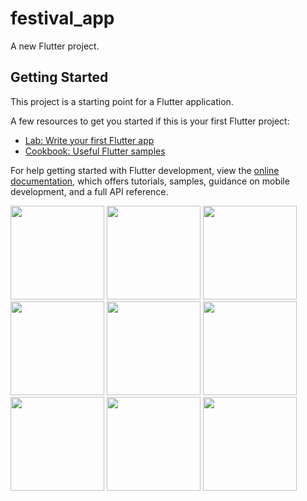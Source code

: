 # festival_app

A new Flutter project.

## Getting Started

This project is a starting point for a Flutter application.

A few resources to get you started if this is your first Flutter project:

- [Lab: Write your first Flutter app](https://docs.flutter.dev/get-started/codelab)
- [Cookbook: Useful Flutter samples](https://docs.flutter.dev/cookbook)

For help getting started with Flutter development, view the
[online documentation](https://docs.flutter.dev/), which offers tutorials,
samples, guidance on mobile development, and a full API reference.
<p>
  <img src="https://github.com/kansarakeval/festival_app/assets/119046853/f19b7ceb-15fe-426d-8960-60d7ef51707a" hight="500" width="150">
  <img src="https://github.com/kansarakeval/festival_app/assets/119046853/e70e68c1-cce5-4371-86c9-3e81e4617537" hight="500" width="150">
  <img src="https://github.com/kansarakeval/festival_app/assets/119046853/91f82f8e-4790-42ec-b0bc-cbc43f4a8d6c" hight="500" width="150">
  <img src="https://github.com/kansarakeval/festival_app/assets/119046853/f4413325-8558-4262-9b91-7772531259b4" hight="500" width="150">
  <img src="https://github.com/kansarakeval/festival_app/assets/119046853/1878eaf8-694a-42a4-ab91-0f25362fc2af" hight="500" width="150">
  <img src="https://github.com/kansarakeval/festival_app/assets/119046853/3dd9f19a-05bf-4070-81a9-42844b955524" hight="500" width="150">
  <img src="https://github.com/kansarakeval/festival_app/assets/119046853/32c4d109-b97a-49de-b103-c21b77fcd5fc" hight="500" width="150">
  <img src="https://github.com/kansarakeval/festival_app/assets/119046853/5ae26be5-efc9-4205-9f0d-33310675201a" hight="500" width="150">
  <img src="https://github.com/kansarakeval/festival_app/assets/119046853/ff7befef-a3d8-4e9b-8cb0-2f29108adf40" hight="500" width="150">

</p>
